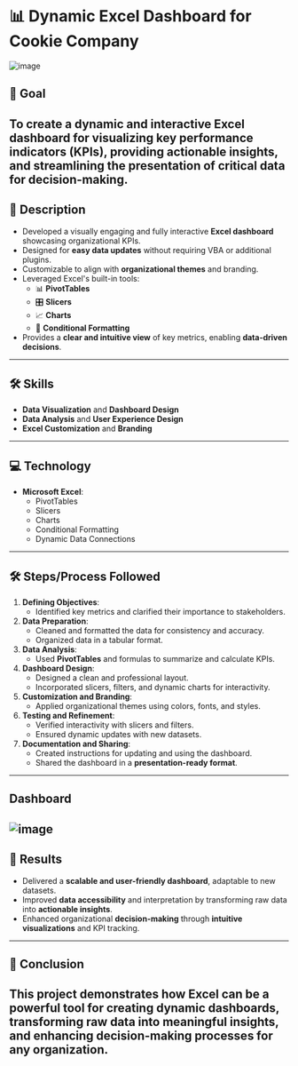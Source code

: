 # 📊 Dynamic Excel Dashboard for Cookie Company
![image](https://github.com/user-attachments/assets/1b8e3d07-e77d-420e-b474-8e9ca70dbd6d)
## 🎯 **Goal**
To create a **dynamic and interactive Excel dashboard** for visualizing **key performance indicators (KPIs)**, providing actionable insights, and streamlining the presentation of critical data for decision-making.
---
## 📝 **Description**
- Developed a visually engaging and fully interactive **Excel dashboard** showcasing organizational KPIs.
- Designed for **easy data updates** without requiring VBA or additional plugins.
- Customizable to align with **organizational themes** and branding.
- Leveraged Excel's built-in tools:
  - 📊 **PivotTables**
  - 🎛️ **Slicers**
  - 📈 **Charts**
  - 🎨 **Conditional Formatting**
- Provides a **clear and intuitive view** of key metrics, enabling **data-driven decisions**.
---
## 🛠️ **Skills**
- **Data Visualization** and **Dashboard Design**
- **Data Analysis** and **User Experience Design**
- **Excel Customization** and **Branding**
---
## 💻 **Technology**
- **Microsoft Excel**:
  - PivotTables
  - Slicers
  - Charts
  - Conditional Formatting
  - Dynamic Data Connections
---
## 🛠️ **Steps/Process Followed**
1. **Defining Objectives**:
   - Identified key metrics and clarified their importance to stakeholders.
2. **Data Preparation**:
   - Cleaned and formatted the data for consistency and accuracy.
   - Organized data in a tabular format.
3. **Data Analysis**:
   - Used **PivotTables** and formulas to summarize and calculate KPIs.
4. **Dashboard Design**:
   - Designed a clean and professional layout.
   - Incorporated slicers, filters, and dynamic charts for interactivity.
5. **Customization and Branding**:
   - Applied organizational themes using colors, fonts, and styles.
6. **Testing and Refinement**:
   - Verified interactivity with slicers and filters.
   - Ensured dynamic updates with new datasets.
7. **Documentation and Sharing**:
   - Created instructions for updating and using the dashboard.
   - Shared the dashboard in a **presentation-ready format**.
---
## Dashboard
![image](https://github.com/user-attachments/assets/3683c8b6-5963-4aca-a8b7-8bb985f70da9)
---
## 🚀 **Results**
- Delivered a **scalable and user-friendly dashboard**, adaptable to new datasets.
- Improved **data accessibility** and interpretation by transforming raw data into **actionable insights**.
- Enhanced organizational **decision-making** through **intuitive visualizations** and KPI tracking.
---
## 📌 **Conclusion**
This project demonstrates how Excel can be a powerful tool for creating dynamic dashboards, transforming raw data into meaningful insights, and enhancing decision-making processes for any organization.
---
